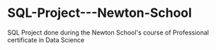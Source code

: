 # SQL-Project---Newton-School
SQL Project done during the Newton School's course of Professional certificate in Data Science
